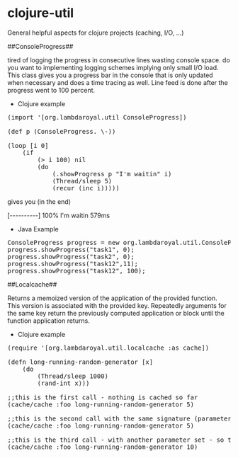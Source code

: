 clojure-util
============

General helpful aspects for clojure projects (caching, I/O, ...)

##ConsoleProgress##

tired of logging the progress in consecutive lines wasting console space. do you want to implementing logging schemes implying only small I/O load. This class gives you a progress bar in the console that is only updated when necessary and does a time tracing as well. Line feed is done after the progress went to 100 percent.

* Clojure example

<pre>
(import '[org.lambdaroyal.util ConsoleProgress])

(def p (ConsoleProgress. \-))

(loop [i 0]
    (if
        (> i 100) nil
        (do
            (.showProgress p "I'm waitin" i)
            (Thread/sleep 5)
            (recur (inc i)))))
</pre>

gives you (in the end)

 [----------] 100% I'm waitin 579ms

* Java Example

<pre>
ConsoleProgress progress = new org.lambdaroyal.util.ConsoleProgress("*");
progress.showProgress("task1", 0);
progress.showProgress("task2", 0);
progress.showProgress("task12",11);
progress.showProgress("task12", 100);
</pre>

##Localcache##

Returns a memoized version of the application of the provided function.
This version is associated with the provided key. Repeatedly arguments 
for the same key return the previously computed application or block 
until the function application returns.

* Clojure example

<pre>
(require '[org.lambdaroyal.util.localcache :as cache])

(defn long-running-random-generator [x]
    (do
        (Thread/sleep 1000)
        (rand-int x)))

;;this is the first call - nothing is cached so far        
(cache/cache :foo long-running-random-generator 5)

;;this is the second call with the same signature (parameter) - returns immediately
(cache/cache :foo long-running-random-generator 5)

;;this is the third call - with another parameter set - so the function is applied and the result provided into the cache
(cache/cache :foo long-running-random-generator 10)


